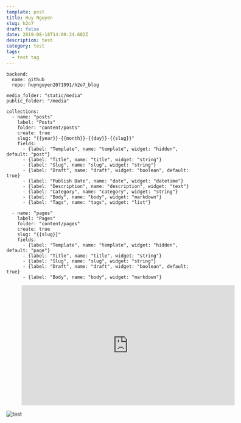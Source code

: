 ```yaml
---
template: post
title: Huy Nguyen
slug: h2o7
draft: false
date: 2019-08-18T14:09:34.602Z
description: test
category: test
tags:
  - test tag
---
```

```
backend:
  name: github
  repo: huynguyen2071991/h2o7_blog

media_folder: "static/media"
public_folder: "/media"

collections:
  - name: "posts"
    label: "Posts"
    folder: "content/posts"
    create: true
    slug: "{{year}}-{{month}}-{{day}}-{{slug}}"
    fields:
      - {label: "Template", name: "template", widget: "hidden", default: "post"}
      - {label: "Title", name: "title", widget: "string"}
      - {label: "Slug", name: "slug", widget: "string"}
      - {label: "Draft", name: "draft", widget: "boolean", default: true}
      - {label: "Publish Date", name: "date", widget: "datetime"}
      - {label: "Description", name: "description", widget: "text"}
      - {label: "Category", name: "category", widget: "string"}
      - {label: "Body", name: "body", widget: "markdown"}
      - {label: "Tags", name: "tags", widget: "list"}

  - name: "pages"
    label: "Pages"
    folder: "content/pages"
    create: true
    slug: "{{slug}}"
    fields:
      - {label: "Template", name: "template", widget: "hidden", default: "page"}
      - {label: "Title", name: "title", widget: "string"}
      - {label: "Slug", name: "slug", widget: "string"}
      - {label: "Draft", name: "draft", widget: "boolean", default: true}
      - {label: "Body", name: "body", widget: "markdown"}
```

<!-- blank line -->

<figure class="video_container">

  <iframe width="560" height="315" src="https://www.youtube.com/embed/6YhqQ2ZW1sc" frameborder="0" allow="accelerometer; autoplay; encrypted-media; gyroscope; picture-in-picture" allowfullscreen></iframe>

</figure>

<!-- blank line -->

![test](/media/screen-shot-2019-08-17-at-15.29.40.png "test")
